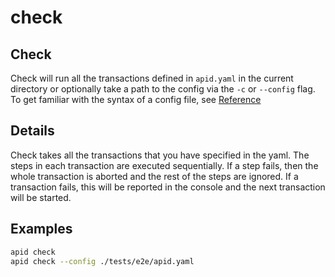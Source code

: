 # check

## Check

Check will run all the transactions defined in `apid.yaml` in the current directory or optionally take a path to the config via the `-c` or `--config` flag. To get familiar with the syntax of a config file, see [Reference](https://github.com/getapid/apid-cli/tree/c25493e27ca1c4680ab6be23887bbb3e71fff850/docs/reference/README.md)

## Details

Check takes all the transactions that you have specified in the yaml. The steps in each transaction are executed sequentially. If a step fails, then the whole transaction is aborted and the rest of the steps are ignored. If a transaction fails, this will be reported in the console and the next transaction will be started.

## Examples

```bash
apid check
apid check --config ./tests/e2e/apid.yaml
```

